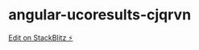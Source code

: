 # angular-ucoresults-cjqrvn

[Edit on StackBlitz ⚡️](https://stackblitz.com/edit/angular-ucoresults-cjqrvn)
